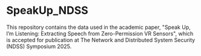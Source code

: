# SpeakUp_NDSS

This repository contains the data used in the academic paper, "Speak Up, I’m Listening: Extracting Speech from Zero-Permission VR Sensors", which is accepted for publication at The Network and Distributed System Security (NDSS) Symposium 2025.
